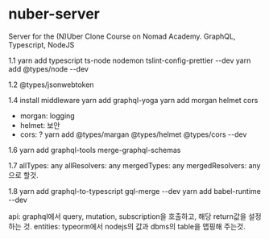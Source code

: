 # nuber-server

Server for the (N)Uber Clone Course on Nomad Academy. GraphQL, Typescript, NodeJS

1.1
yarn add typescript ts-node nodemon tslint-config-prettier --dev
yarn add @types/node --dev


1.2 @types/jsonwebtoken

1.4
install middleware
yarn add graphql-yoga 
yarn add morgan helmet cors
 - morgan: logging
 - helmet: 보안
 - cors: ?
yarn add @types/margan @types/helmet @types/cors --dev

1.6
yarn add graphql-tools merge-graphql-schemas

1.7
allTypes: any
allResolvers: any
mergedTypes: any
mergedResolvers: any
으로 할것.

1.8
yarn add graphql-to-typescript gql-merge --dev
yarn add babel-runtime --dev

api: graphql에서 query, mutation, subscription을 호출하고, 해당 return값을 설정하는 것.
entities: typeorm에서 nodejs의 값과 dbms의 table을 맵핑해 주는것.

